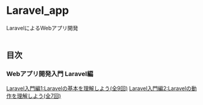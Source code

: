 # Laravel_app
LaravelによるWebアプリ開発</br>
</br>

 ## 目次
 ### Webアプリ開発入門 Laravel編
 [Laravel入門編1:Laravelの基本を理解しよう(全9回)](doc/Laravel_basic_01.md)
 [Laravel入門編2:Laravelの動作を理解しよう(全7回)](doc/Laravel_basic_02.md)